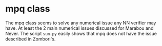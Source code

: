 # mpq class

The mpq class seems to solve any numerical issue any NN verifier may have. 
At least the 2 main numerical issues discussed for Marabou and Never. The script `sum.py` easily shows that mpq does not have the issue described in Zombori's.
